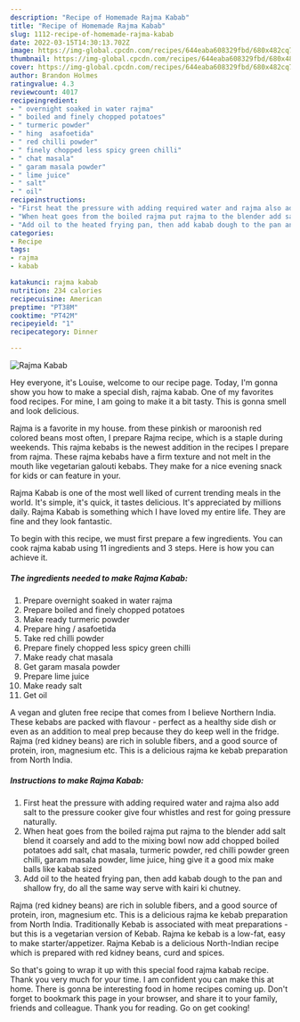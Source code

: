 ```yaml
---
description: "Recipe of Homemade Rajma Kabab"
title: "Recipe of Homemade Rajma Kabab"
slug: 1112-recipe-of-homemade-rajma-kabab
date: 2022-03-15T14:30:13.702Z
image: https://img-global.cpcdn.com/recipes/644eaba608329fbd/680x482cq70/rajma-kabab-recipe-main-photo.jpg
thumbnail: https://img-global.cpcdn.com/recipes/644eaba608329fbd/680x482cq70/rajma-kabab-recipe-main-photo.jpg
cover: https://img-global.cpcdn.com/recipes/644eaba608329fbd/680x482cq70/rajma-kabab-recipe-main-photo.jpg
author: Brandon Holmes
ratingvalue: 4.3
reviewcount: 4017
recipeingredient:
- " overnight soaked in water rajma"
- " boiled and finely chopped potatoes"
- " turmeric powder"
- " hing  asafoetida"
- " red chilli powder"
- " finely chopped less spicy green chilli"
- " chat masala"
- " garam masala powder"
- " lime juice"
- " salt"
- " oil"
recipeinstructions:
- "First heat the pressure with adding required water and rajma also add salt to the pressure cooker give four whistles and rest for going pressure naturally."
- "When heat goes from the boiled rajma put rajma to the blender add salt blend it coarsely and add to the mixing bowl now add chopped boiled potatoes add salt, chat masala, turmeric powder, red chilli powder green chilli, garam masala powder, lime juice, hing give it a good mix make balls like kabab sized"
- "Add oil to the heated frying pan, then add kabab dough to the pan and shallow fry, do all the same way serve with kairi ki chutney."
categories:
- Recipe
tags:
- rajma
- kabab

katakunci: rajma kabab 
nutrition: 234 calories
recipecuisine: American
preptime: "PT38M"
cooktime: "PT42M"
recipeyield: "1"
recipecategory: Dinner

---
```



![Rajma Kabab](https://img-global.cpcdn.com/recipes/644eaba608329fbd/680x482cq70/rajma-kabab-recipe-main-photo.jpg)

Hey everyone, it's Louise, welcome to our recipe page. Today, I'm gonna show you how to make a special dish, rajma kabab. One of my favorites food recipes. For mine, I am going to make it a bit tasty. This is gonna smell and look delicious.

Rajma is a favorite in my house. from these pinkish or maroonish red colored beans most often, I prepare Rajma recipe, which is a staple during weekends. This rajma kebabs is the newest addition in the recipes I prepare from rajma. These rajma kebabs have a firm texture and not melt in the mouth like vegetarian galouti kebabs. They make for a nice evening snack for kids or can feature in your.

Rajma Kabab is one of the most well liked of current trending meals in the world. It's simple, it's quick, it tastes delicious. It's appreciated by millions daily. Rajma Kabab is something which I have loved my entire life. They are fine and they look fantastic.


To begin with this recipe, we must first prepare a few ingredients. You can cook rajma kabab using 11 ingredients and 3 steps. Here is how you can achieve it.

<!--inarticleads1-->

##### The ingredients needed to make Rajma Kabab:

1. Prepare  overnight soaked in water rajma
1. Prepare  boiled and finely chopped potatoes
1. Make ready  turmeric powder
1. Prepare  hing / asafoetida
1. Take  red chilli powder
1. Prepare  finely chopped less spicy green chilli
1. Make ready  chat masala
1. Get  garam masala powder
1. Prepare  lime juice
1. Make ready  salt
1. Get  oil


A vegan and gluten free recipe that comes from I believe Northern India. These kebabs are packed with flavour - perfect as a healthy side dish or even as an addition to meal prep because they do keep well in the fridge. Rajma (red kidney beans) are rich in soluble fibers, and a good source of protein, iron, magnesium etc. This is a delicious rajma ke kebab preparation from North India. 

<!--inarticleads2-->

##### Instructions to make Rajma Kabab:

1. First heat the pressure with adding required water and rajma also add salt to the pressure cooker give four whistles and rest for going pressure naturally.
1. When heat goes from the boiled rajma put rajma to the blender add salt blend it coarsely and add to the mixing bowl now add chopped boiled potatoes add salt, chat masala, turmeric powder, red chilli powder green chilli, garam masala powder, lime juice, hing give it a good mix make balls like kabab sized
1. Add oil to the heated frying pan, then add kabab dough to the pan and shallow fry, do all the same way serve with kairi ki chutney.


Rajma (red kidney beans) are rich in soluble fibers, and a good source of protein, iron, magnesium etc. This is a delicious rajma ke kebab preparation from North India. Traditionally Kebab is associated with meat preparations - but this is a vegetarian version of Kebab. Rajma ke kebab is a low-fat, easy to make starter/appetizer. Rajma Kebab is a delicious North-Indian recipe which is prepared with red kidney beans, curd and spices. 

So that's going to wrap it up with this special food rajma kabab recipe. Thank you very much for your time. I am confident you can make this at home. There is gonna be interesting food in home recipes coming up. Don't forget to bookmark this page in your browser, and share it to your family, friends and colleague. Thank you for reading. Go on get cooking!
